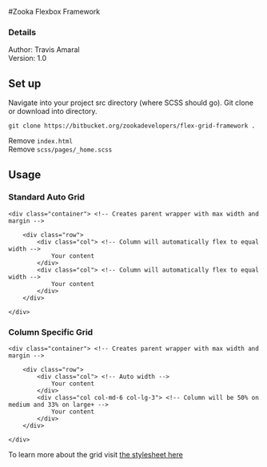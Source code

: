 #Zooka Flexbox Framework

### Details
Author: Travis Amaral  
Version: 1.0

## Set up ##

Navigate into your project src directory (where SCSS should go). Git clone or download into directory.
```
git clone https://bitbucket.org/zookadevelopers/flex-grid-framework .
```

Remove `index.html`  
Remove `scss/pages/_home.scss`  

## Usage ##
### Standard Auto Grid ###
```
<div class="container"> <!-- Creates parent wrapper with max width and margin -->

	<div class="row">
		<div class="col"> <!-- Column will automatically flex to equal width -->
			Your content
		</div>
		<div class="col"> <!-- Column will automatically flex to equal width -->
			Your content
		</div>
	</div>

</div>
```
### Column Specific Grid ###
```
<div class="container"> <!-- Creates parent wrapper with max width and margin -->

	<div class="row">
		<div class="col"> <!-- Auto width -->
			Your content
		</div>
		<div class="col col-md-6 col-lg-3"> <!-- Column will be 50% on medium and 33% on large+ -->
			Your content
		</div>
	</div>

</div>
```

To learn more about the grid visit [the stylesheet here](http://styleguide.zooka.agency/)